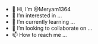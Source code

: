 - 👋 Hi, I’m @Meryam1364
- 👀 I’m interested in ...
- 🌱 I’m currently learning ...
- 💞️ I’m looking to collaborate on ...
- 📫 How to reach me ...

<!---
Meryam1364/Meryam1364 is a ✨ special ✨ repository because its `README.md` (this file) appears on your GitHub profile.
You can click the Preview link to take a look at your changes.
--->
